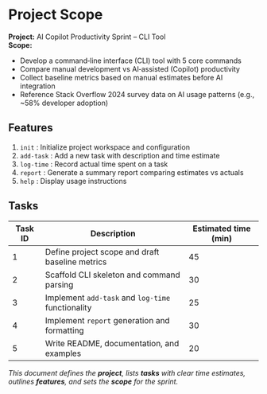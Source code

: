 # Project Scope

**Project:** AI Copilot Productivity Sprint – CLI Tool  
**Scope:**  
- Develop a command‑line interface (CLI) tool with 5 core commands  
- Compare manual development vs AI‑assisted (Copilot) productivity  
- Collect baseline metrics based on manual estimates before AI integration  
- Reference Stack Overflow 2024 survey data on AI usage patterns (e.g., ~58% developer adoption)

## Features
1. `init`      : Initialize project workspace and configuration  
2. `add-task`  : Add a new task with description and time estimate  
3. `log-time`  : Record actual time spent on a task  
4. `report`    : Generate a summary report comparing estimates vs actuals  
5. `help`      : Display usage instructions  

## Tasks
| Task ID | Description                                       | Estimated time (min) |
|---------|---------------------------------------------------|----------------------|
| 1       | Define project scope and draft baseline metrics   | 45                   |
| 2       | Scaffold CLI skeleton and command parsing         | 30                   |
| 3       | Implement `add-task` and `log-time` functionality | 25                   |
| 4       | Implement `report` generation and formatting      | 30                   |
| 5       | Write README, documentation, and examples         | 20                   |

*This document defines the **project**, lists **tasks** with clear time estimates, outlines **features**, and sets the **scope** for the sprint.*  

